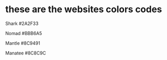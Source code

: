 these are the websites colors codes
===============

Shark
#2A2F33

Nomad
#BBB6A5

Mantle
#8C9491

Manatee
#8C8C9C